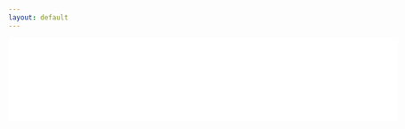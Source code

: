 ```yaml
---
layout: default
---
```

<iframe name="content" src="help/CN/html/5425.html" width="700" onload="this.height=0;var fdh=(this.Document?this.Document.body.scrollHeight:this.contentDocument.body.offsetHeight);this.height=(fdh>700?fdh:700)" frameborder="0" scrolling="no"> </iframe>